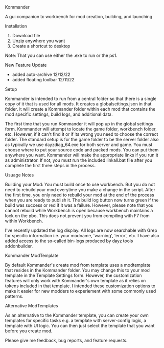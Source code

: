 Kommander

 A gui companion to workbench for mod creation, building, and launching


Installation
1. Download file
2. Unzip anywhere you want
3. Create a shortcut to desktop

Note: That you can use either the .exe to run or the ps1. 

New Feature Update
- added auto-archive 12/12/22
- added floating toolbar 12/11/22

Setup

Kommander is intended to run from a central folder so that there is a single copy of it that is used for all mods. It creates a globalsettings.json in that folder.  It will create a Kommander folder within each mod that contains the mod specific settings, build logs, and additional data.

The first time that you run Kommander it will pop up in the global settings form.  Kommander will attempt to locate the game folder, workbench folder, etc.  However, if it can't find it or if its wrong you need to choose the correct folder. The standard setup is for the game folder to be the server folder also as typically we use dayzdiag_64.exe for both server and game.  You must choose where to put your source code and packed mods.  You can put them anywhere you want. Kommander will make the appropriate links if you run it as administrator.  If not, you must run the included linkall.bat file after you complete the first three steps in the process.

Usuage Notes

Building your Mod: You must build once to use workbench. But you do not need to rebuild your mod everytime you make a change in the script. After the first time, you only need to rebuild your mod at the end of the process when you are ready to publish it. The build log button now turns green if the build was success or red if it was a failure. However, please note that you cannot rebuild while Workbench is open because workbench maintains a lock on the pbo. This does not prevent you from compiling with F7 from within Workbench.  

I've recently updated the log display.  All logs are now searchable with Grep for specific information i.e. your modname, 'warning', 'error', etc.  I have also added access to the so-called bin-logs produced by dayz tools addonbuilder.

Kommander ModTemplate

By default Kommander's create mod from template uses a modtemplate that resides in the Kommander folder. You may change this to your mod template in the Template Settings form.  However, the customization features will only work with Kommander's own template as it relies on tokens included in that template. I intended these customization options to make it easier for new modders to experiement with some commonly used patterns.

Alternative ModTemplates

As an alternative to the Kommander template, you can create your own templates for specific tasks e.g. a template with  server-config logic, a template with UI logic.  You can then just select the template that you want before you create mod.

Please give me feedback, bug reports, and feature requests.

